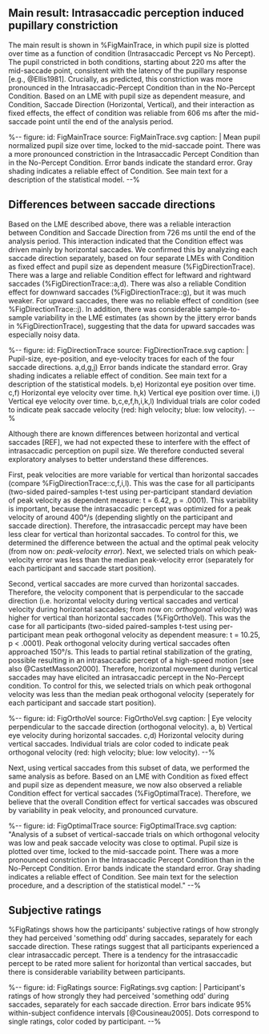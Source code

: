 ## Main result: Intrasaccadic perception induced pupillary constriction

The main result is shown in %FigMainTrace, in which pupil size is plotted over time as a function of condition (Intrasaccadic Percept vs No Percept). The pupil constricted in both conditions, starting about 220 ms after the mid-saccade point, consistent with the latency of the pupillary response [e.g., @Ellis1981]. Crucially, as predicted, this constriction was more pronounced in the Intrasaccadic-Percept Condition than in the No-Percept Condition. Based on an LME with pupil size as dependent measure, and Condition, Saccade Direction (Horizontal, Vertical), and their interaction as fixed effects, the effect of condition was reliable from 606 ms after the mid-saccade point until the end of the analysis period.

%--
figure:
 id: FigMainTrace
 source: FigMainTrace.svg
 caption: |
  Mean pupil normalized pupil size over time, locked to the mid-saccade point. There was a more pronounced constriction in the Intrasaccadic Percept Condition than in the No-Percept Condition. Error bands indicate the standard error. Gray shading indicates a reliable effect of Condition. See main text for a description of the statistical model. 
--%

## Differences between saccade directions

Based on the LME described above, there was a reliable interaction between Condition and Saccade Direction from 726 ms until the end of the analysis period. This interaction indicated that the Condition effect was driven mainly by horizontal saccades. We confirmed this by analyzing each saccade direction separately, based on four separate LMEs with Condition as fixed effect and pupil size as dependent measure (%FigDirectionTrace). There was a large and reliable Condition effect for leftward and rightward saccades (%FigDirectionTrace::a,d). There was also a reliable Condition effect for downward saccades (%FigDirectionTrace::g), but it was much weaker. For upward saccades, there was no reliable effect of condition (see %FigDirectionTrace::j). In addition, there was considerable sample-to-sample variability in the LME estimates (as shown by the jittery error bands in %FigDirectionTrace), suggesting that the data for upward saccades was especially noisy data.

%--
figure:
 id: FigDirectionTrace
 source: FigDirectionTrace.svg
 caption: |
  Pupil-size, eye-position, and eye-velocity traces for each of the four saccade directions. a,d,g,j) Error bands indicate the standard error. Gray shading indicates a reliable effect of condition. See main text for a description of the statistical models. b,e) Horizontal eye position over time. c,f) Horizontal eye velocity over time. h,k) Vertical eye position over time. i,l) Vertical eye velocity over time. b,c,e,f,h,i,k,l) Individual trials are color coded to indicate peak saccade velocity (red: high velocity; blue: low velocity).
--%

Although there are known differences between horizontal and vertical saccades [REF], we had not expected these to interfere with the effect of intrasaccadic perception on pupil size. We therefore conducted several exploratory analyses to better understand these differences.

First, peak velocities are more variable for vertical than horizontal saccades (compare %FigDirectionTrace::c,f,i,l). This was the case for all participants (two-sided paired-samples t-test using per-participant standard deviation of peak velocity as dependent measure: t = 6.42, p = .0001). This variability is important, because the intrasaccadic percept was optimized for a peak velocity of around 400°/s (depending slightly on the participant and saccade direction). Therefore, the intrasaccadic percept may have been less clear for vertical than horizontal saccades. To control for this, we determined the difference between the actual and the optimal peak velocity (from now on: *peak-velocity error*). Next, we selected trials on which peak-velocity error was less than the median peak-velocity error (separately for each participant and saccade start position).

Second, vertical saccades are more curved than horizontal saccades. Therefore, the velocity component that is perpendicular to the saccade direction (i.e. horizontal velocity during vertical saccades and vertical velocity during horizontal saccades; from now on: *orthogonal velocity*) was higher for vertical than horizontal saccades (%FigOrthoVel). This was the case for all participants (two-sided paired-samples t-test using per-participant mean peak orthogonal velocity as dependent measure: t = 10.25, p < .0001). Peak orthogonal velocity during vertical saccades often approached 150°/s. This leads to partial retinal stabilization of the grating, possible resulting in an intrasaccadic percept of a high-speed motion [see also @CastetMasson2000]. Therefore, horizontal movement during vertical saccades may have elicited an intrasaccadic percept in the No-Percept condition. To control for this, we selected trials on which peak orthogonal velocity was less than the median peak orthogonal velocity (seperately for each participant and saccade start position).

%--
figure:
 id: FigOrthoVel
 source: FigOrthoVel.svg
 caption: |
  Eye velocity perpendicular to the saccade direction (orthogonal velocity). a, b) Vertical eye velocity during horizontal saccades. c,d) Horizontal velocity during vertical saccades. Individual trials are color coded to indicate peak orthogonal velocity (red: high velocity; blue: low velocity).
--%

Next, using vertical saccades from this subset of data, we performed the same analysis as before. Based on an LME with Condition as fixed effect and pupil size as dependent measure, we now also observed a reliable Condition effect for vertical saccades (%FigOptimalTrace). Therefore, we believe that the overall Condition effect for vertical saccades was obscured by variability in peak velocity, and pronounced curvature.

%--
figure:
 id: FigOptimalTrace
 source: FigOptimalTrace.svg
 caption: "Analysis of a subset of vertical-saccade trials on which orthogonal velocity was low and peak saccade velocity was close to optimal. Pupil size is plotted over time, locked to the mid-saccade point. There was a more pronounced constriction in the Intrasaccadic Percept Condition than in the No-Percept Condition. Error bands indicate the standard error. Gray shading indicates a reliable effect of Condition. See main text for the selection procedure, and a description of the statistical model."
--%

## Subjective ratings

%FigRatings shows how the participants' subjective ratings of how strongly they had perceived 'something odd' during saccades, separately for each saccade direction. These ratings suggest that all participants experienced a clear intrasaccadic percept. There is a tendency for the intrasaccadic percept to be rated more salient for horizontal than vertical saccades, but there is considerable variability between participants.

%--
figure:
 id: FigRatings
 source: FigRatings.svg
 caption: |
  Participant's ratings of how strongly they had perceived 'something odd' during saccades, separately for each saccade direction. Error bars indicate 95% within-subject confidence intervals [@Cousineau2005]. Dots correspond to single ratings, color coded by participant.
--%
